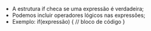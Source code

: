 * A estrutura if checa se uma expressão é verdadeira; 
* Podemos incluir operadores lógicos nas expressões; 
* Exemplo: if(expressão) { // bloco de código }